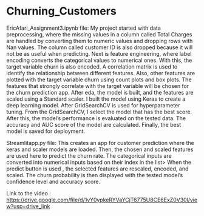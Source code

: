 # Churning_Customers

EricAfari_Assignment3.ipynb file:
My project started with data preprocessing, where the missing values in a column called Total Charges are handled by converting them to numeric values and dropping rows with Nan values.
The column called customer ID is also dropped because it will not be as useful when predicting. 
Next is feature engineering, where label encoding converts the categorical values to numerical ones. With this, the target variable churn is also encoded. 
A correlation matrix is used to identify the relationship between different features. Also, other features are plotted with the target variable churn using count plots and box plots. The features that strongly correlate with the target variable will be chosen for the churn prediction app.
After eda, the model is built, and the features are scaled using a Standard scaler. I built the model using Keras to create a deep learning model. After GridSearchCV is used for hyperparameter tuning. From the GridSearchCV, I select the model that has the best score.
After this, the model’s performance is evaluated on the tested data. The accuracy and AUC score of the model are calculated. Finally, the best model is saved for deployment.

Streamlitapp.py file:
This creates an app for customer prediction where the keras and scaler models are loaded. Then, the chosen and scaled features are used here to predict the churn rate. The categorical inputs are converted into numerical inputs based on their index in the list> When the predict button is used , the selected features are rescaled, encoded, and scaled. The churn probability is then displayed with the tested model’s confidence level and accuracy score.


Link to the video : https://drive.google.com/file/d/1vY0ypkeRYVaYCjT6775U8CE6ExZ0V30l/view?usp=drive_link
